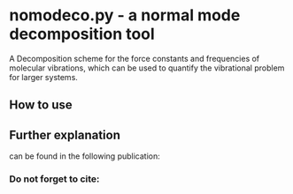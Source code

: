 # nomodeco.py - a normal mode decomposition tool
A Decomposition scheme for the force constants and frequencies of molecular vibrations, which can be used to quantify the vibrational problem for larger systems.

## How to use

## Further explanation
can be found in the following publication:

### Do not forget to cite:
